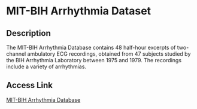# MIT-BIH Arrhythmia Dataset

## Description
The MIT-BIH Arrhythmia Database contains 48 half-hour excerpts of two-channel ambulatory ECG recordings, obtained from 47 subjects studied by the BIH Arrhythmia Laboratory between 1975 and 1979. The recordings include a variety of arrhythmias.

## Access Link
[MIT-BIH Arrhythmia Database](https://www.physionet.org/content/mitdb/1.0.0/)
